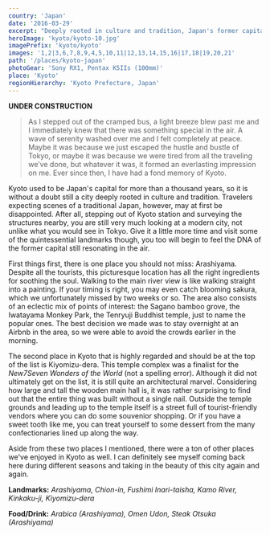 ```yaml
---
country: 'Japan'
date: '2016-03-29'
excerpt: "Deeply rooted in culture and tradition, Japan's former capital comforts the soul."
heroImage: 'kyoto/kyoto-10.jpg'
imagePrefix: 'kyoto/kyoto'
images: '1,2|3,6,7,8,9,4,5,10,11|12,13,14,15,16|17,18|19,20,21'
path: '/places/kyoto-japan'
photoGear: 'Sony RX1, Pentax K5IIs (100mm)'
place: 'Kyoto'
regionHierarchy: 'Kyoto Prefecture, Japan'
---
```


**UNDER CONSTRUCTION**

> As I stepped out of the cramped bus, a light breeze blew past me and I immediately knew that there was something special in the air. A wave of serenity washed over me and I felt completely at peace. Maybe it was because we just escaped the hustle and bustle of Tokyo, or maybe it was because we were tired from all the traveling we’ve done, but whatever it was, it formed an everlasting impression on me. Ever since then, I have had a fond memory of Kyoto.

Kyoto used to be Japan's capital for more than a thousand years, so it is without a doubt still a city deeply rooted in culture and tradition. Travelers expecting scenes of a traditional Japan, however, may at first be disappointed. After all, stepping out of Kyoto station and surveying the structures nearby, you are still very much looking at a modern city, not unlike what you would see in Tokyo. Give it a little more time and visit some of the quintessential landmarks though, you too will begin to feel the DNA of the former capital still resonating in the air.

First things first, there is one place you should not miss: Arashiyama. Despite all the tourists, this picturesque location has all the right ingredients for soothing the soul. Walking to the main river view is like walking straight into a painting. If your timing is right, you may even catch blooming sakura, which we unfortunately missed by two weeks or so. The area also consists of an eclectic mix of points of interest: the Sagano bamboo grove, the Iwatayama Monkey Park, the Tenryuji Buddhist temple, just to name the popular ones. The best decision we made was to stay overnight at an Airbnb in the area, so we were able to avoid the crowds earlier in the morning.

The second place in Kyoto that is highly regarded and should be at the top of the list is Kiyomizu-dera. This temple complex was a finalist for the _New7Seven Wonders of the World_ (not a spelling error). Although it did not ultimately get on the list, it is still quite an architectural marvel. Considering how large and tall the wooden main hall is, it was rather surprising to find out that the entire thing was built without a single nail. Outside the temple grounds and leading up to the temple itself is a street full of tourist-friendly vendors where you can do some souvenior shopping. Or if you have a sweet tooth like me, you can treat yourself to some dessert from the many confectionaries lined up along the way.

Aside from these two places I mentioned, there were a ton of other places we've enjoyed in Kyoto as well. I can definitely see myself coming back here during different seasons and taking in the beauty of this city again and again.

**Landmarks:** _Arashiyama, Chion-in, Fushimi Inari-taisha, Kamo River, Kinkaku-ji, Kiyomizu-dera_

**Food/Drink:** _Arabica (Arashiyama), Omen Udon, Steak Otsuka (Arashiyama)_
